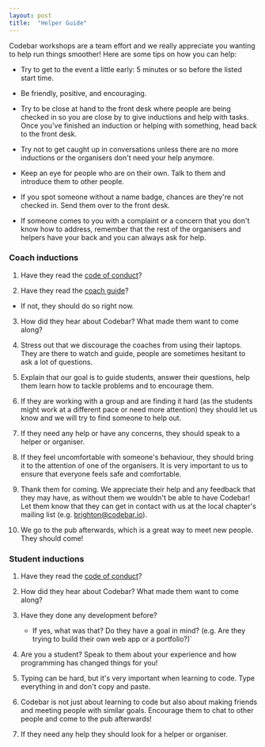 ```yaml
---
layout: post
title:  "Helper Guide"
---
```


Codebar workshops are a team effort and we really appreciate you wanting to help run things smoother! Here are some tips on how you can help:

- Try to get to the event a little early: 5 minutes or so before the listed start time.

- Be friendly, positive, and encouraging.

- Try to be close at hand to the front desk where people are being checked in so you are close by to give inductions and help with tasks. Once you've finished an induction or helping with something, head back to the front desk.

- Try not to get caught up in conversations unless there are no more inductions or the organisers don't need your help anymore.

- Keep an eye for people who are on their own. Talk to them and introduce them to other people.

- If you spot someone without a name badge, chances are they're not checked in. Send them over to the front desk.

- If someone comes to you with a complaint or a concern that you don't know how to address, remember that the rest of the organisers and helpers have your back and you can always ask for help.


### Coach inductions

1. Have they read the [code of conduct](http://codebar.io/code-of-conduct)?

2. Have they read the [coach guide](http://codebar.io/effective-teacher-guide)?
  - If not, they should do so right now.

3. How did they hear about Codebar? What made them want to come along?

4. Stress out that we discourage the coaches from using their laptops. They are there to watch and guide, people are sometimes hesitant to ask a lot of questions.

5. Explain that our goal is to guide students, answer their questions, help them learn how to tackle problems and to encourage them.

6. If they are working with a group and are finding it hard (as the students might work at a different pace or need more attention) they should let us know and we will try to find someone to help out.

7. If they need any help or have any concerns, they should speak to a helper or organiser.

8. If they feel uncomfortable with someone's behaviour, they should bring it to the attention of one of the organisers. It is very important to us to ensure that everyone feels safe and comfortable.

9. Thank them for coming. We appreciate their help and any feedback that they may have, as without them we wouldn't be able to have Codebar! Let them know that they can get in contact with us at the local chapter's mailing list (e.g. brighton@codebar.io).

12. We go to the pub afterwards, which is a great way to meet new people. They should come!

### Student inductions

1. Have they read the [code of conduct](http://codebar.io/code-of-conduct)?

2. How did they hear about Codebar? What made them want to come along?

3.  Have they done any development before?
    -  If yes, what was that? Do they have a goal in mind? (e.g. Are they trying to build their own web  app or a portfolio?)`

4. Are you a student? Speak to them about your experience and how programming has changed things for you!

5. Typing can be hard, but it's very important when learning to code. Type everything in and don't copy and paste.

6. Codebar is not just about learning to code but also about making friends and meeting people with similar goals. Encourage them to chat to other people and come to the pub afterwards!

7. If they need any help they should look for a helper or organiser.
